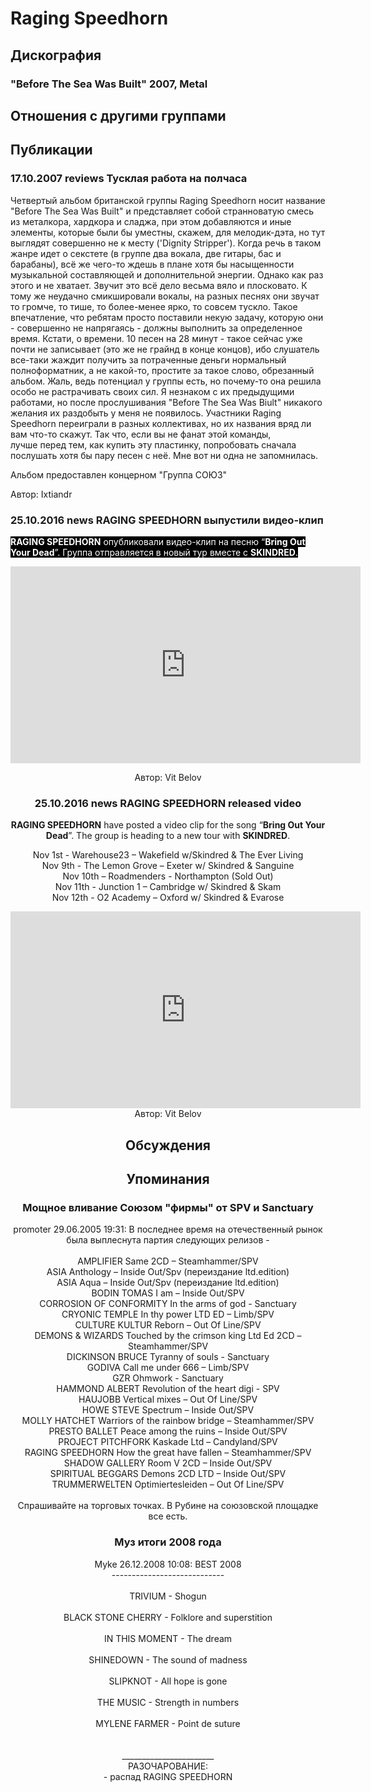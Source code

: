 # Raging Speedhorn



## Дискография

### "Before The Sea Was Built" 2007, Metal




## Отношения с другими группами


## Публикации

### 17.10.2007 reviews Тусклая работа на полчаса

<P>Четвертый альбом британской группы Raging Speedhorn носит название "Before The Sea Was Built" и представляет собой странноватую смесь из металкора, хардкора и сладжа, при этом добавляются и иные элементы, которые были бы уместны, скажем, для мелодик-дэта, но тут выглядят совершенно не к месту ('Dignity Stripper'). Когда речь в таком жанре&nbsp;идет о секстете (в группе два вокала, две гитары, бас и барабаны), всё же чего-то ждешь в плане хотя бы насыщенности музыкальной составляющей и дополнительной энергии. Однако как раз этого и не хватает. Звучит это всё дело весьма вяло и плосковато. К тому же неудачно смикшировали вокалы, на разных песнях они звучат то громче, то тише, то более-менее ярко, то совсем тускло. Такое впечатление, что ребятам просто поставили некую задачу, которую они - совершенно не напрягаясь - должны выполнить за определенное время. Кстати, о времени. 10 песен на 28 минут - такое сейчас уже почти не записывает (это же не грайнд в конце концов), ибо слушатель все-таки жаждит получить за потраченные деньги нормальный полноформатник, а не какой-то, простите за такое слово, обрезанный альбом. Жаль, ведь потенциал у группы есть, но почему-то она решила особо не растрачивать своих сил. Я незнаком с их предыдущими работами, но после прослушивания "Before The Sea Was Biult" никакого желания их раздобыть у меня не появилось. Участники Raging Speedhorn переиграли в разных коллективах, но их названия вряд ли вам что-то скажут. Так что, если вы не фанат этой команды, лучше&nbsp;перед тем, как купить эту пластинку, попробовать сначала послушать хотя бы пару песен с неё. Мне вот ни одна не запомнилась.</P>
<P>Альбом предоставлен концерном "Группа СОЮЗ"</P>
Автор: Ixtiandr

### 25.10.2016 news RAGING SPEEDHORN выпустили видео-клип

<p><font color="#ffffff" style="background-color: rgb(0, 0, 0);"><strong>RAGING SPEEDHORN</strong> опубликовали видео-клип на песню “<strong>Bring Out Your Dead</strong>”. Группа отправляется в новый тур вместе с <strong>SKINDRED</strong>.</font></p><p><center><iframe width="560" height="315" src="https://www.youtube.com/embed/y-bUtjBxujI" frameborder="0" allowfullscreen></iframe></p>
Автор: Vit Belov

### 25.10.2016 news RAGING SPEEDHORN released video

<p><strong>RAGING SPEEDHORN</strong> have posted a video clip for the song “<strong>Bring Out Your Dead</strong>”. The group is heading to a new tour with <strong>SKINDRED</strong>.</p><p>Nov 1st - Warehouse23 – Wakefield w/Skindred & The Ever Living<br>Nov 9th - The Lemon Grove – Exeter w/ Skindred & Sanguine<br>Nov 10th – Roadmenders - Northampton (Sold Out)<br>Nov 11th - Junction 1 – Cambridge w/ Skindred & Skam<br>Nov 12th - O2 Academy – Oxford w/ Skindred & Evarose</p><p><center><iframe width="560" height="315" src="https://www.youtube.com/embed/y-bUtjBxujI" frameborder="0" allowfullscreen></iframe>
Автор: Vit Belov


## Обсуждения


## Упоминания

### Мощное вливание Союзом &quot;фирмы&quot; от SPV и Sanctuary

promoter 29.06.2005 19:31:
В последнее время на отечественный рынок была выплеснута партия следующих релизов -<BR><BR>AMPLIFIER Same 2CD – Steamhammer/SPV<BR>ASIA Anthology – Inside Out/Spv (переиздание ltd.edition)<BR>ASIA Aqua – Inside Out/Spv (переиздание ltd.edition)<BR>BODIN TOMAS I am – Inside Out/SPV<BR>CORROSION OF CONFORMITY In the arms of god - Sanctuary<BR>CRYONIC TEMPLE In thy power LTD ED – Limb/SPV<BR>CULTURE KULTUR Reborn – Out Of Line/SPV<BR>DEMONS & WIZARDS Touched by the crimson king Ltd Ed 2CD – Steamhammer/SPV<BR>DICKINSON BRUCE Tyranny of souls - Sanctuary<BR>GODIVA Call me under 666 – Limb/SPV<BR>GZR Ohmwork - Sanctuary<BR>HAMMOND ALBERT Revolution of the heart digi - SPV<BR>HAUJOBB Vertical mixes – Out Of Line/SPV<BR>HOWE STEVE Spectrum – Inside Out/SPV<BR>MOLLY HATCHET Warriors of the rainbow bridge – Steamhammer/SPV<BR>PRESTO BALLET Peace among the ruins – Inside Out/SPV<BR>PROJECT PITCHFORK Kaskade Ltd – Candyland/SPV<BR>RAGING SPEEDHORN How the great have fallen – Steamhammer/SPV<BR>SHADOW GALLERY Room V 2CD – Inside Out/SPV<BR>SPIRITUAL BEGGARS Demons 2CD LTD – Inside Out/SPV<BR>TRUMMERWELTEN Optimiertesleiden – Out Of Line/SPV<BR><BR>Спрашивайте на торговых точках. В Рубине на союзовской площадке все есть.<BR>

### Муз итоги 2008 года

Myke 26.12.2008 10:08:
BEST 2008<BR>----------------------------<BR><BR>TRIVIUM - Shogun<BR><BR>BLACK STONE CHERRY - Folklore and superstition<BR><BR>IN THIS MOMENT - The dream<BR><BR>SHINEDOWN - The sound of madness<BR><BR>SLIPKNOT - All hope is gone<BR><BR>THE MUSIC - Strength in numbers<BR><BR>MYLENE FARMER - Point de suture<BR><BR><BR>_______________________<BR>РАЗОЧАРОВАНИЕ:<BR>- распад RAGING SPEEDHORN

